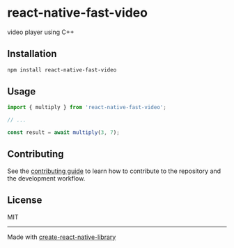 # react-native-fast-video

video player using C++

## Installation

```sh
npm install react-native-fast-video
```

## Usage

```js
import { multiply } from 'react-native-fast-video';

// ...

const result = await multiply(3, 7);
```

## Contributing

See the [contributing guide](CONTRIBUTING.md) to learn how to contribute to the repository and the development workflow.

## License

MIT

---

Made with [create-react-native-library](https://github.com/callstack/react-native-builder-bob)
